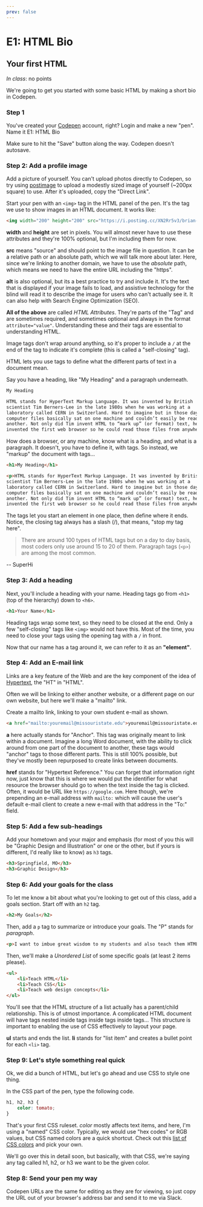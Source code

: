 ```yaml
---
prev: false
---
```


# E1: HTML Bio

## Your first HTML

_In class_: no points

We're going to get you started with some basic HTML by making a short bio in Codepen.

### Step 1

You've created your [Codepen](https://codepen.io) account, right? Login and make a new "pen". Name it E1: HTML Bio

Make sure to hit the "Save" button along the way. Codepen doesn't autosave.

### Step 2: Add a profile image

Add a picture of yourself. You can't upload photos directly to Codepen, so try using [postimage](https://postimg.cc) to upload a modestly sized image of yourself (~200px square) to use. After it's uploaded, copy the "Direct Link".

Start your pen with an `<img>` tag in the HTML panel of the pen. It's the tag we use to show images in an HTML document. It works like:

``` html
<img width="200" height="200" src="https://i.postimg.cc/XN2Rr5v3/brian-norris-head.png" alt="Brian Norris" />
```

__width__ and __height__ are set in pixels. You will almost never have to use these attributes and they're 100% optional, but I'm including them for now.

__src__ means "source" and should point to the image file in question. It can be a relative path or an absolute path, which we will talk more about later. Here, since we're linking to another domain, we have to use the _absolute_ path, which means we need to have the entire URL including the "https". 

__alt__ is also optional, but its a best practice to try and include it. It's the text that is displayed if your image fails to load, and assistive technology for the blind will read it to describe the image for users who can't actually see it. It can also help with Search Engine Optimization (SEO).

**All of the above** are called _HTML Attributes_. They're parts of the "Tag" and are sometimes required, and sometimes optional and always in the format `attribute="value"`. Understanding these and their tags are essential to understanding HTML. 

Image tags don't wrap around anything, so it's proper to include a `/` at the end of the tag to indicate it's complete (this is called a "self-closing" tag).

HTML lets you use tags to define what the different parts of text in a document mean. 

Say you have a heading, like "My Heading" and a paragraph underneath. 

```html
My Heading

HTML stands for HyperText Markup Language. It was invented by British
scientist Tim Berners-Lee in the late 1980s when he was working at a 
laboratory called CERN in Switzerland. Hard to imagine but in those days 
computer files basically sat on one machine and couldn’t easily be read by 
another. Not only did Tim invent HTML to “mark up” (or format) text, he 
invented the first web browser so he could read those files from anywhere.
```

How does a browser, or any machine, know what is a heading, and what is a paragraph. It doesn't, you have to define it, with tags. So instead, we "markup" the document with tags...

```html
<h1>My Heading</h1>

<p>HTML stands for HyperText Markup Language. It was invented by British 
scientist Tim Berners-Lee in the late 1980s when he was working at a 
laboratory called CERN in Switzerland. Hard to imagine but in those days 
computer files basically sat on one machine and couldn’t easily be read by 
another. Not only did Tim invent HTML to “mark up” (or format) text, he 
invented the first web browser so he could read those files from anywhere.</p>
```

The tags let you start an element in one place, then define where it ends. Notice, the closing tag always has a slash (/), that means, "stop my tag here". 

> There are around 100 types of HTML tags but on a day to day basis, most coders only use around 15 to 20 of them. Paragraph tags (`<p>`) are among the most common.

-- SuperHi

### Step 3: Add a heading

Next, you'll include a heading with your name. Heading tags go from `<h1>` (top of the hierarchy) down to `<h6>`.

``` html
<h1>Your Name</h1>
```

Heading tags wrap some text, so they need to be closed at the end. Only a few "self-closing" tags like `<img>` would not have this. Most of the time, you need to close your tags using the opening tag with a `/` in front.

Now that our name has a tag around it, we can refer to it as an **"element"**.

### Step 4: Add an E-mail link

Links are a key feature of the Web and are the key component of the idea of [Hypertext](https://en.wikipedia.org/wiki/Hypertext), the "HT" in "HTML".

Often we will be linking to either another website, or a different page on our own website, but here we'll make a "mailto" link. 

Create a mailto link, linking to your own student e-mail as shown.

```html
<a href="mailto:youremail@missouristate.edu">youremail@missouristate.edu</a>
```

__a__ here actually stands for "Anchor". This tag was originally meant to link within a document. Imagine a long Word document, with the ability to click around from one part of the document to another, these tags would "anchor" tags to those different parts. This is still 100% possible, but they've mostly been repurposed to create links between documents.

__href__ stands for "Hypertext Reference." You can forget that information right now, just know that this is where we would put the identifier for what resource the browser should go to when the text inside the tag is clicked. Often, it would be URL like `https://google.com`. Here though, we're prepending an e-mail address with `mailto:` which will cause the user's default e-mail client to create a new e-mail with that address in the "To:" field.

### Step 5: Add a few sub-headings

Add your hometown and your major and emphasis (for most of you this will be "Graphic Design and Illustration" or one or the other, but if yours is different, I'd really like to know) as `h3` tags.

```html
<h3>Springfield, MO</h3>
<h3>Graphic Design</h3>
```

### Step 6: Add your goals for the class

To let me know a bit about what you're looking to get out of this class, add a goals section. Start off with an `h2` tag.

```html
<h2>My Goals</h2>
```

Then, add a `p` tag to summarize or introduce your goals. The "P" stands for _paragraph_.

```html
<p>I want to imbue great wisdom to my students and also teach them HTML and CSS.</p>
```

Then, we'll make a _Unordered List_ of some specific goals (at least 2 items please). 

```html
<ul>
    <li>Teach HTML</li>
    <li>Teach CSS</li>
    <li>Teach web design concepts</li>
</ul>
```

You'll see that the HTML structure of a list actually has a parent/child relationship. This is of utmost importance. A complicated HTML document will have tags nested inside tags inside tags inside tags... This structure is important to enabling the use of CSS effectively to layout your page.  

__ul__ starts and ends the list. __li__ stands for "list item" and creates a bullet point for each `<li>` tag.

### Step 9: Let's style something real quick

Ok, we did a bunch of HTML, but let's go ahead and use CSS to style one thing. 

In the CSS part of the pen, type the following code.

```css
h1, h2, h3 {
    color: tomato;
}
```

That's your first CSS ruleset. _color_ mostly affects text items, and here, I'm using a "named" CSS color. Typically, we would use "hex codes" or RGB values, but CSS named colors are a quick shortcut. Check out this [list of CSS colors](https://css-tricks.com/snippets/css/named-colors-and-hex-equivalents/) and pick your own. 

We'll go over this in detail soon, but basically, with that CSS, we're saying any tag called h1, h2, or h3 we want to be the given color. 

### Step 8: Send your pen my way

Codepen URLs are the same for editing as they are for viewing, so just copy the URL out of your browser's address bar and send it to me via Slack.

